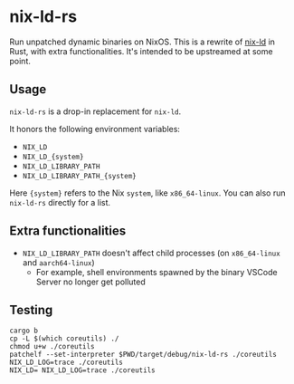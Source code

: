 # nix-ld-rs

Run unpatched dynamic binaries on NixOS.
This is a rewrite of [nix-ld](https://github.com/Mic92/nix-ld) in Rust, with extra functionalities.
It's intended to be upstreamed at some point.

## Usage

`nix-ld-rs` is a drop-in replacement for `nix-ld`.

It honors the following environment variables:

- `NIX_LD`
- `NIX_LD_{system}`
- `NIX_LD_LIBRARY_PATH`
- `NIX_LD_LIBRARY_PATH_{system}`

Here `{system}` refers to the Nix `system`, like `x86_64-linux`.
You can also run `nix-ld-rs` directly for a list.

## Extra functionalities

- `NIX_LD_LIBRARY_PATH` doesn't affect child processes (on `x86_64-linux` and `aarch64-linux`)
    - For example, shell environments spawned by the binary VSCode Server no longer get polluted

## Testing

```
cargo b
cp -L $(which coreutils) ./
chmod u+w ./coreutils
patchelf --set-interpreter $PWD/target/debug/nix-ld-rs ./coreutils
NIX_LD_LOG=trace ./coreutils
NIX_LD= NIX_LD_LOG=trace ./coreutils
```
